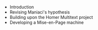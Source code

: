 
- Introduction
- Revising Maniaci's hypothesis
- Building upon the Homer Multitext project
- Developing a Mise-en-Page machine

